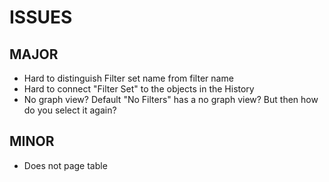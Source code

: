 # ISSUES

## MAJOR
* Hard to distinguish Filter set name from filter name
* Hard to connect "Filter Set" to the objects in the History
* No graph view?  Default "No Filters" has a no graph view?  But then how do you select it again?

## MINOR
* Does not page table